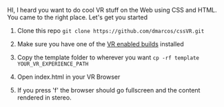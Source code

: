HI, I heard you want to do cool VR stuff on the Web using CSS and HTML. You came to the right place. Let's get you started

1. Clone this repo
`git clone https://github.com/dmarcos/cssVR.git`

2. Make sure you have one of the [VR enabled builds](http://vrhelloworld.com/builds/ "VR Firefox") installed
3. Copy the template folder to wherever you want
`cp -rf template YOUR_VR_EXPERIENCE_PATH`
4. Open index.html in your VR Browser
5. If you press 'f' the browser should go fullscreen and the content rendered in stereo.


